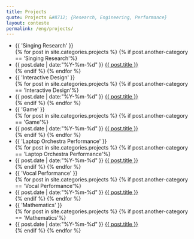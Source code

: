 ```yaml
---
title: Projects
quote: Projects &#8712; {Research, Engineering, Performance}
layout: conteste
permalink: /eng/projects/
---
```

<ul class="listing">

<li class="listing-seperator">{{ 'Singing Research' }}</li>
{% for post in site.categories.projects %}
{% if post.another-category == 'Singing Research'%}
  <li class="listing-item">
    <time datetime="{{ post.date | date:"%Y-%m-%d" }}">{{ post.date | date:"%Y-%m-%d" }}</time>
    <a href="{{ post.url }}" title="{{ post.title }}">{{ post.title }}</a>
	</li>
{% endif %}
{% endfor %}

<li class="listing-seperator">{{ 'Interactive Design' }}</li>
{% for post in site.categories.projects %}
{% if post.another-category == 'Interactive Design'%}
<li class="listing-item">
<time datetime="{{ post.date | date:"%Y-%m-%d" }}">{{ post.date | date:"%Y-%m-%d" }}</time>
<a href="{{ post.url }}" title="{{ post.title }}">{{ post.title }}</a>
</li>
{% endif %}
{% endfor %}

<li class="listing-seperator">{{ 'Game' }}</li>
{% for post in site.categories.projects %}
{% if post.another-category == 'Game'%}
  <li class="listing-item">
    <time datetime="{{ post.date | date:"%Y-%m-%d" }}">{{ post.date | date:"%Y-%m-%d" }}</time>
    <a href="{{ post.url }}" title="{{ post.title }}">{{ post.title }}</a>
	</li>
{% endif %}
{% endfor %}
	
<li class="listing-seperator">{{ 'Laptop Orchestra Performance' }}</li>
{% for post in site.categories.projects %}
{% if post.another-category == 'Laptop Orchestra Performance'%}
  <li class="listing-item">
    <time datetime="{{ post.date | date:"%Y-%m-%d" }}">{{ post.date | date:"%Y-%m-%d" }}</time>
    <a href="{{ post.url }}" title="{{ post.title }}">{{ post.title }}</a>
	</li>
{% endif %}
{% endfor %}
	
<li class="listing-seperator">{{ 'Vocal Performance' }}</li>
{% for post in site.categories.projects %}
{% if post.another-category == 'Vocal Performance'%}
  <li class="listing-item">
    <time datetime="{{ post.date | date:"%Y-%m-%d" }}">{{ post.date | date:"%Y-%m-%d" }}</time>
    <a href="{{ post.url }}" title="{{ post.title }}">{{ post.title }}</a>
	</li>
{% endif %}
{% endfor %}

<li class="listing-seperator">{{ 'Mathematics' }}</li>
{% for post in site.categories.projects %}
{% if post.another-category == 'Mathematics'%}
  <li class="listing-item">
    <time datetime="{{ post.date | date:"%Y-%m-%d" }}">{{ post.date | date:"%Y-%m-%d" }}</time>
    <a href="{{ post.url }}" title="{{ post.title }}">{{ post.title }}</a>
	</li>
{% endif %}
{% endfor %}

</ul>
